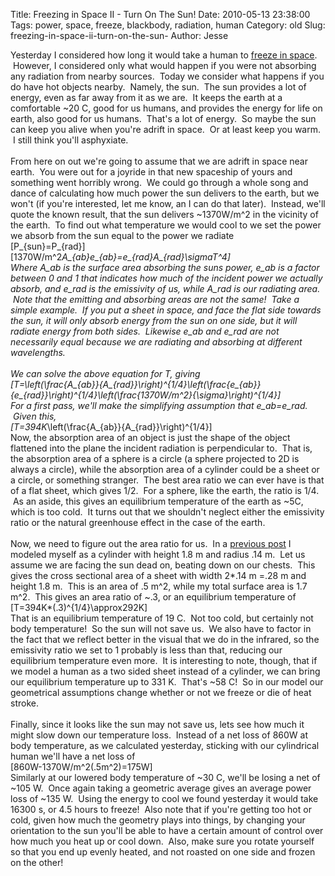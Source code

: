 Title: Freezing in Space II - Turn On The Sun!
Date: 2010-05-13 23:38:00
Tags: power, space, freeze, blackbody, radiation, human
Category: old
Slug: freezing-in-space-ii-turn-on-the-sun-
Author: Jesse

Yesterday I considered how long it would take a human to <a href="http://thevirtuosi.blogspot.com/2010/05/freezing-in-space-i-blackest-night.html">freeze in space</a>. &nbsp;However, I considered only what would happen if you were not absorbing any radiation from nearby sources. &nbsp;Today we consider what happens if you do have hot objects nearby. &nbsp;Namely, the sun. &nbsp;The sun provides a lot of energy, even as far away from it as we are. &nbsp;It keeps the earth at a comfortable ~20 C, good for us humans, and provides the energy for life on earth, also good for us humans. &nbsp;That's a lot of energy. &nbsp;So maybe the sun can keep you alive when you're adrift in space. &nbsp;Or at least keep you warm. &nbsp;I still think you'll asphyxiate.<br /><br /><a name='more'></a>From here on out we're going to assume that we are adrift in space near earth. &nbsp;You were out for a joyride in that new spaceship of yours and something went horribly wrong. &nbsp;We could go through a whole song and dance of calculating how much power the sun delivers to the earth, but we won't (if you're interested, let me know, an I can do that later). &nbsp;Instead, we'll quote the known result, that the sun delivers ~1370W/m^2 in the vicinity of the earth. &nbsp;To find out what temperature we would cool to we set the power we absorb from the sun equal to the power we radiate<br />\[P_{sun}=P_{rad}\]<br />\[1370W/m^2*A_{ab}*e_{ab}=e_{rad}*A_{rad}*\sigma*T^4\]<br />Where A_ab is the surface area absorbing the suns power, e_ab is a factor between 0 and 1 that indicates how much of the incident power we actually absorb, and e_rad is the emissivity of us, while A_rad is our radiating area. &nbsp;Note that the emitting and absorbing areas are not the same! &nbsp;Take a simple example. &nbsp;If you put a sheet in space, and face the flat side towards the sun, it will only absorb energy from the sun on one side, but it will radiate energy from both sides. &nbsp;Likewise e_ab and e_rad are not necessarily equal because we are radiating and absorbing at different wavelengths.<br /><br />We can solve the above equation for T, giving<br />\[T=\left(\frac{A_{ab}}{A_{rad}}\right)^{1/4}\left(\frac{e_{ab}}{e_{rad}}\right)^{1/4}\left(\frac{1370W/m^2}{\sigma}\right)^{1/4}\]<br />For a first pass, we'll make the simplifying assumption that e_ab=e_rad. &nbsp;Given this,<br />\[T=394K*\left(\frac{A_{ab}}{A_{rad}}\right)^{1/4}\]<br />Now, the absorption area of an object is just the shape of the object flattened into the plane the incident radiation is perpendicular to. &nbsp;That is, the absorption area of a sphere is a circle (a sphere projected to 2D is always a circle), while the absorption area of a cylinder could be a sheet or a circle, or something stranger. &nbsp;The best area ratio we can ever have is that of a flat sheet, which gives 1/2. &nbsp;For a sphere, like the earth, the ratio is 1/4. &nbsp;As an aside, this gives an equilibrium temperature of the earth as ~5C, which is too cold. &nbsp;It turns out that we shouldn't neglect either the emissivity ratio or the natural greenhouse effect in the case of the earth.<br /><br />Now, we need to figure out the area ratio for us. &nbsp;In a <a href="http://thevirtuosi.blogspot.com/2010/05/human-radiation.html">previous post</a>&nbsp;I modeled myself as a cylinder with height 1.8 m and radius .14 m. &nbsp;Let us assume we are facing the sun dead on, beating down on our chests. &nbsp;This gives the cross sectional area of a sheet with width 2*.14 m =.28 m and height 1.8 m. &nbsp;This is an area of .5 m^2, while my total surface area is 1.7 m^2. &nbsp;This gives an area ratio of ~.3, or an equilibrium temperature of<br />\[T=394K*(.3)^{1/4}\approx292K\]<br />That is an equilibrium temperature of 19 C. &nbsp;Not too cold, but certainly not body temperature! &nbsp;So the sun will not save us. &nbsp;We also have to factor in the fact that we reflect better in the visual that we do in the infrared, so the emissivity ratio we set to 1 probably is less than that, reducing our equilibrium temperature even more. &nbsp;It is interesting to note, though, that if we model a human as a two sided sheet instead of a cylinder, we can bring our equilibrium temperature up to 331 K. &nbsp;That's ~58 C! &nbsp;So in our model our geometrical assumptions change whether or not we freeze or die of heat stroke.<br /><br />Finally, since it looks like the sun may not save us, lets see how much it might slow down our temperature loss. &nbsp;Instead of a net loss of 860W at body temperature, as we calculated yesterday, sticking with our cylindrical human we'll have a net loss of<br />\[860W-1370W/m^2(.5m^2)=175W\]<br />Similarly at our lowered body temperature of ~30 C, we'll be losing a net of ~105 W. &nbsp;Once again taking a geometric average gives an average power loss of ~135 W. &nbsp;Using the energy to cool we found yesterday it would take 16300 s, or 4.5 hours to freeze! &nbsp;Also note that if you're getting too hot or cold, given how much the geometry plays into things, by changing your orientation to the sun you'll be able to have a certain amount of control over how much you heat up or cool down. &nbsp;Also, make sure you rotate yourself so that you end up evenly heated, and not roasted on one side and frozen on the other!
